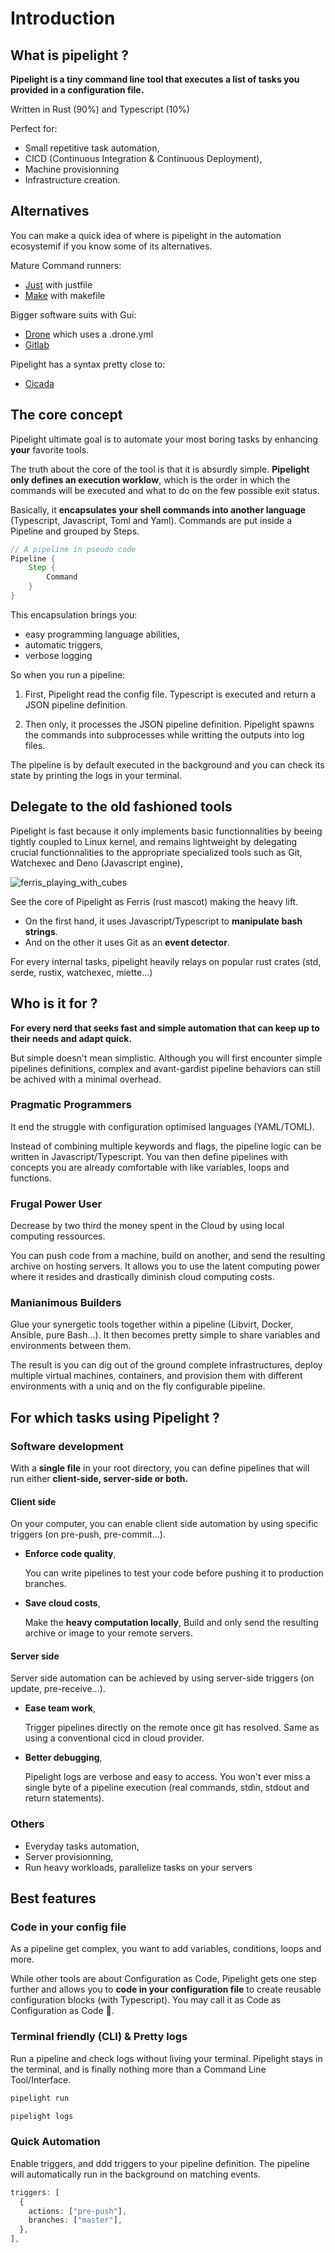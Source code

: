 <script setup>
import Example from '@components/Example.vue';
import Sheet from '@components/Sheet.vue';
import Schema from '@components/Schema.vue';
import Features from "@components/Features.vue";
</script>

# Introduction

## What is pipelight ?

**Pipelight is a tiny command line tool that executes a list of tasks you
provided in a configuration file.**

Written in Rust (90%) and Typescript (10%)

Perfect for:

- Small repetitive task automation,
- CICD (Continuous Integration & Continuous Deployment),
- Machine provisionning
- Infrastructure creation.

## Alternatives

You can make a quick idea of where is pipelight in the automation ecosystemif if
you know some of its alternatives.

Mature Command runners:

- [Just](https://github.com/casey/just) with justfile
- [Make](https://makefiletutorial.com/) with makefile

Bigger software suits with Gui:

- [Drone](https://www.drone.io/) which uses a .drone.yml
- [Gitlab](https://docs.gitlab.com/ee/ci/)

Pipelight has a syntax pretty close to:

- [Cicada](https://github.com/cicadahq/cicada)

## The core concept

Pipelight ultimate goal is to automate your most boring tasks by enhancing
**your** favorite tools.

The truth about the core of the tool is that it is absurdly simple. **Pipelight
only defines an execution worklow**, which is the order in which the commands
will be executed and what to do on the few possible exit status.

Basically, it **encapsulates your shell commands into another language**
(Typescript, Javascript, Toml and Yaml). Commands are put inside a Pipeline and
grouped by Steps.

```rs
// A pipeline in pseudo code
Pipeline {
    Step {
        Command
    }
}
```

This encapsulation brings you:

- easy programming language abilities,
- automatic triggers,
- verbose logging

So when you run a pipeline:

1. First, Pipelight read the config file. Typescript is executed and return a
   JSON pipeline definition.

2. Then only, it processes the JSON pipeline definition. Pipelight spawns the
   commands into subprocesses while writting the outputs into log files.

<Schema/>

The pipeline is by default executed in the background and you can check its
state by printing the logs in your terminal.

## Delegate to the old fashioned tools

Pipelight is fast because it only implements basic functionnalities by beeing
tightly coupled to Linux kernel, and remains lightweight by delegating crucial
functionnalities to the appropriate specialized tools such as Git, Watchexec and
Deno (Javascript engine),

<div class="flex justify-center">
    <img src="/images/ferris_playing_pipelight.png" alt="ferris_playing_with_cubes" class="sm">
</div>

See the core of Pipelight as Ferris (rust mascot) making the heavy lift.

- On the first hand, it uses Javascript/Typescript to **manipulate bash
  strings**.
- And on the other it uses Git as an **event detector**.

For every internal tasks, pipelight heavily relays on popular rust crates (std,
serde, rustix, watchexec, miette...)

## Who is it for ?

**For every nerd that seeks fast and simple automation that can keep up to their
needs and adapt quick.**

But simple doesn't mean simplistic. Although you will first encounter simple
pipelines definitions, complex and avant-gardist pipeline behaviors can still be
achived with a minimal overhead.

### Pragmatic Programmers

It end the struggle with configuration optimised languages (YAML/TOML).

Instead of combining multiple keywords and flags, the pipeline logic can be
written in Javascript/Typescript. You van then define pipelines with concepts
you are already comfortable with like variables, loops and functions.

### Frugal Power User

Decrease by two third the money spent in the Cloud by using local computing
ressources.

You can push code from a machine, build on another, and send the resulting
archive on hosting servers. It allows you to use the latent computing power
where it resides and drastically diminish cloud computing costs.

### Manianimous Builders

Glue your synergetic tools together within a pipeline (Libvirt, Docker, Ansible,
pure Bash...). It then becomes pretty simple to share variables and environments
between them.

The result is you can dig out of the ground complete infrastructures, deploy
multiple virtual machines, containers, and provision them with different
environments with a uniq and on the fly configurable pipeline.

## For which tasks using Pipelight ?

### Software development

With a **single file** in your root directory, you can define pipelines that
will run either **client-side, server-side or both.**

#### Client side

On your computer, you can enable client side automation by using specific
triggers (on pre-push, pre-commit...).

- **Enforce code quality**,

  You can write pipelines to test your code before pushing it to production
  branches.

- **Save cloud costs**,

  Make the **heavy computation locally**, Build and only send the resulting
  archive or image to your remote servers.

#### Server side

Server side automation can be achieved by using server-side triggers (on update,
pre-receive...).

- **Ease team work**,

  Trigger pipelines directly on the remote once git has resolved. Same as using
  a conventional cicd in cloud provider.

- **Better debugging**,

  Pipelight logs are verbose and easy to access. You won't ever miss a single
  byte of a pipeline execution (real commands, stdin, stdout and return
  statements).

### Others

- Everyday tasks automation,
- Server provisionning,
- Run heavy workloads, parallelize tasks on your servers

## Best features

### Code in your config file

As a pipeline get complex, you want to add variables, conditions, loops and
more.

While other tools are about Configuration as Code, Pipelight gets one step
further and allows you to **code in your configuration file** to create reusable
configuration blocks (with Typescript). You may call it as Code as Configuration
as Code 🥴.

### Terminal friendly (CLI) & Pretty logs

Run a pipeline and check logs without living your terminal. Pipelight stays in
the terminal, and is finally nothing more than a Command Line Tool/Interface.

```sh
pipelight run
```

```sh
pipelight logs
```

### Quick Automation

Enable triggers, and ddd triggers to your pipeline definition. The pipeline will
automatically run in the background on matching events.

```ts
triggers: [
  {
    actions: ["pre-push"],
    branches: ["master"],
  },
],
```
